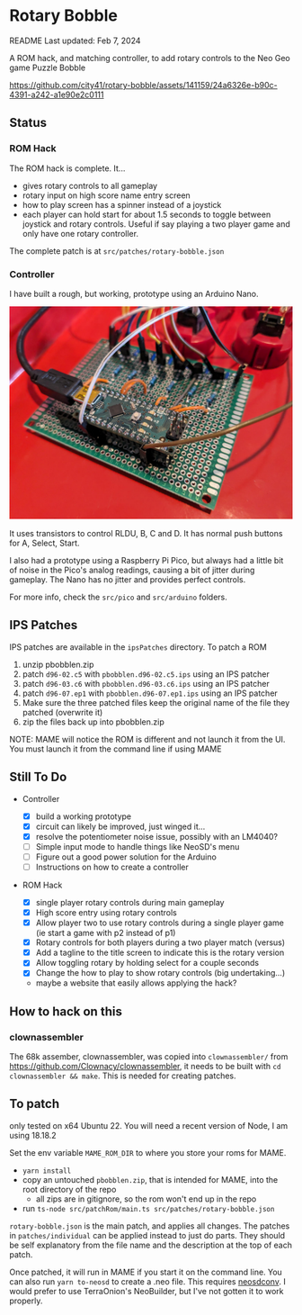 # Rotary Bobble

README Last updated: Feb 7, 2024

A ROM hack, and matching controller, to add rotary controls to the Neo Geo game Puzzle Bobble

https://github.com/city41/rotary-bobble/assets/141159/24a6326e-b90c-4391-a242-a1e90e2c0111

## Status

### ROM Hack

The ROM hack is complete. It...

- gives rotary controls to all gameplay
- rotary input on high score name entry screen
- how to play screen has a spinner instead of a joystick
- each player can hold start for about 1.5 seconds to toggle between joystick and rotary controls. Useful if say playing a two player game and only have one rotary controller.

The complete patch is at `src/patches/rotary-bobble.json`

### Controller

I have built a rough, but working, prototype using an Arduino Nano.

![controller prototype](https://github.com/city41/rotary-bobble/blob/main/arduinoPrototype.jpg?raw=true)

It uses transistors to control RLDU, B, C and D. It has normal push buttons for A, Select, Start.

I also had a prototype using a Raspberry Pi Pico, but always had a little bit of noise in the Pico's analog readings, causing a bit of jitter during gameplay. The Nano has no jitter and provides perfect controls.

For more info, check the `src/pico` and `src/arduino` folders.

## IPS Patches

IPS patches are available in the `ipsPatches` directory. To patch a ROM

1. unzip pbobblen.zip
2. patch `d96-02.c5` with `pbobblen.d96-02.c5.ips` using an IPS patcher
3. patch `d96-03.c6` with `pbobblen.d96-03.c6.ips` using an IPS patcher
4. patch `d96-07.ep1` with `pbobblen.d96-07.ep1.ips` using an IPS patcher
5. Make sure the three patched files keep the original name of the file they patched (overwrite it)
6. zip the files back up into pbobblen.zip

NOTE: MAME will notice the ROM is different and not launch it from the UI. You must launch it from the command line if using MAME

## Still To Do

- Controller

  - [x] build a working prototype
  - [x] circuit can likely be improved, just winged it...
  - [x] resolve the potentiometer noise issue, possibly with an LM4040?
  - [ ] Simple input mode to handle things like NeoSD's menu
  - [ ] Figure out a good power solution for the Arduino
  - [ ] Instructions on how to create a controller

- ROM Hack
  - [x] single player rotary controls during main gameplay
  - [x] High score entry using rotary controls
  - [x] Allow player two to use rotary controls during a single player game (ie start a game with p2 instead of p1)
  - [x] Rotary controls for both players during a two player match (versus)
  - [x] Add a tagline to the title screen to indicate this is the rotary version
  - [x] Allow toggling rotary by holding select for a couple seconds
  - [x] Change the how to play to show rotary controls (big undertaking...)
  - maybe a website that easily allows applying the hack?

## How to hack on this

### clownassembler

The 68k assember, clownassembler, was copied into `clownassembler/` from https://github.com/Clownacy/clownassembler,
it needs to be built with `cd clownassembler && make`. This is needed for creating patches.

## To patch

only tested on x64 Ubuntu 22. You will need a recent version of Node, I am using 18.18.2

Set the env variable `MAME_ROM_DIR` to where you store your roms for MAME.

- `yarn install`
- copy an untouched `pbobblen.zip`, that is intended for MAME, into the root directory of the repo
  - all zips are in gitignore, so the rom won't end up in the repo
- run `ts-node src/patchRom/main.ts src/patches/rotary-bobble.json`

`rotary-bobble.json` is the main patch, and applies all changes. The patches in `patches/individual` can be applied instead to just do parts. They should be self explanatory from the file name and the description at the top of each patch.

Once patched, it will run in MAME if you start it on the command line. You can also run `yarn to-neosd` to create a .neo file. This requires [neosdconv](https://github.com/city41/neosdconv). I would prefer to use TerraOnion's NeoBuilder, but I've not gotten it to work properly.
